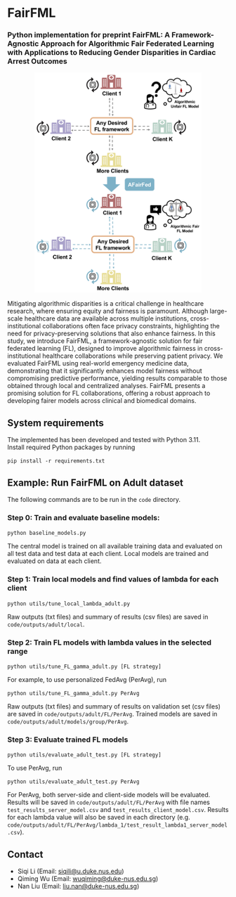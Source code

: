 # FairFML

### Python implementation for preprint FairFML: A Framework-Agnostic Approach for Algorithmic Fair Federated Learning with Applications to Reducing Gender Disparities in Cardiac Arrest Outcomes

<p align="center">
  <img height="500" src="workflow.jpg">
</p>

Mitigating algorithmic disparities is a critical challenge in healthcare research, where ensuring equity and fairness is paramount. Although large-scale healthcare data are available across multiple institutions, cross-institutional collaborations often face privacy constraints, highlighting the need for privacy-preserving solutions that also enhance fairness. In this study, we introduce FairFML, a framework-agnostic solution for fair federated learning (FL), designed to improve algorithmic fairness in cross-institutional healthcare collaborations while preserving patient privacy. We evaluated FairFML using real-world emergency medicine data, demonstrating that it significantly enhances model fairness without compromising predictive performance, yielding results comparable to those obtained through local and centralized analyses. FairFML presents a promising solution for FL collaborations, offering a robust approach to developing fairer models across clinical and biomedical domains.

## System requirements

The implemented has been developed and tested with Python 3.11.  
Install required Python packages by running
```
pip install -r requirements.txt
```
## Example: Run FairFML on Adult dataset
The following commands are to be run in the `code` directory. 
### Step 0: Train and evaluate baseline models:
```
python baseline_models.py
```
The central model is trained on all available training data and evaluated on all test data and test data at each client. Local models are trained and evaluated on data at each client.
### Step 1: Train local models and find values of lambda for each client
```
python utils/tune_local_lambda_adult.py
```
Raw outputs (txt files) and summary of results (csv files) are saved in `code/outputs/adult/local`. 
### Step 2: Train FL models with lambda values in the selected range
```
python utils/tune_FL_gamma_adult.py [FL strategy]
```
For example, to use personalized FedAvg (PerAvg), run
```
python utils/tune_FL_gamma_adult.py PerAvg
```
Raw outputs (txt files) and summary of results on validation set (csv files) are saved in `code/outputs/adult/FL/PerAvg`. Trained models are saved in `code/outputs/adult/models/group/PerAvg`.

### Step 3: Evaluate trained FL models
```
python utils/evaluate_adult_test.py [FL strategy]
```
To use PerAvg, run
```
python utils/evaluate_adult_test.py PerAvg
```
For PerAvg, both server-side and client-side models will be evaluated. Results will be saved in `code/outputs/adult/FL/PerAvg` with file names `test_results_server_model.csv` and `test_results_client_model.csv`. Results for each lambda value will also be saved in each directory (e.g. `code/outputs/adult/FL/PerAvg/lambda_1/test_result_lambda1_server_model.csv`).

## Contact
- Siqi Li (Email: <siqili@u.duke.nus.edu>)
- Qiming Wu (Email: <wuqiming@duke-nus.edu.sg>)
- Nan Liu (Email: <liu.nan@duke-nus.edu.sg>)
